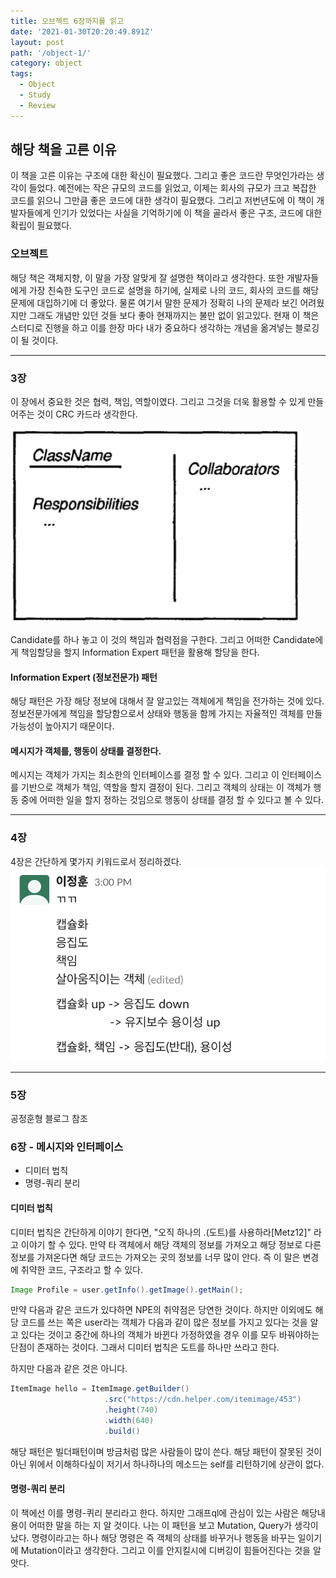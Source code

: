 ```yaml
---
title: 오브젝트 6장까지를 읽고
date: '2021-01-30T20:20:49.891Z'
layout: post
path: '/object-1/'
category: object
tags:
  - Object
  - Study
  - Review
---
```


## 해당 책을 고른 이유

이 책을 고른 이유는 구조에 대한 확신이 필요했다. 그리고 좋은 코드란 무엇인가라는 생각이 들었다.
예전에는 작은 규모의 코드를 읽었고, 이제는 회사의 규모가 크고 복잡한 코드를 읽으니 그만큼 좋은 코드에 대한 생각이 필요했다. 그리고 저번년도에 이 책이 개발자들에게 인기가 있었다는 사실을 기억하기에 이 책을 골라서 좋은 구조, 코드에 대한 확립이 필요했다.

### 오브젝트

해당 책은 객체지향, 이 말을 가장 알맞게 잘 설명한 책이라고 생각한다. 또한 개발자들에게 가장 친숙한 도구인 코드로 설명을 하기에, 실제로 나의 코드, 회사의 코드를 해당 문제에 대입하기에 더 좋았다. 물론 여기서 말한 문제가 정확히 나의 문제라 보긴 어려웠지만 그래도 개념만 있던 것들 보다 좋아 현재까지는 불만 없이 읽고있다. 현재 이 책은 스터디로 진행을 하고 이를 한장 마다 내가 중요하다 생각하는 개념을 옮겨넣는 블로깅이 될 것이다.

---

### 3장

이 장에서 중요한 것은 협력, 책임, 역할이였다. 그리고 그것을 더욱 활용할 수 있게 만들어주는 것이 CRC 카드라 생각한다.

<img style="height: 310px;" src="./crc.png" alt="CRC" />

Candidate를 하나 놓고 이 것의 책임과 협력점을 구한다.
그리고 어떠한 Candidate에게 책임할당을 할지 Information Expert 패턴을 활용해 할당을 한다.

#### Information Expert (정보전문가) 패턴

해당 패턴은 가장 해당 정보에 대해서 잘 알고있는 객체에게 책임을 전가하는 것에 있다.
정보전문가에게 책임을 할당함으로서 상태와 행동을 함께 가지는 자율적인 객체를 만들 가능성이 높아지기 때문이다.

#### 메시지가 객체를, 행동이 상태를 결정한다.

메시지는 객체가 가지는 최소한의 인터페이스를 결정 할 수 있다. 그리고 이 인터페이스를 기반으로 객체가 책임, 역할을 할지 결정이 된다.
그리고 객체의 상태는 이 객체가 행동 중에 어떠한 일을 할지 정하는 것임으로 행동이 상태를 결정 할 수 있다고 볼 수 있다.

---

### 4장

4장은 간단하게 몇가지 키워드로서 정리하겠다.
<img style="height: 310px;" src="./slack.png" alt="slack" />

---

### 5장

공정훈형 블로그 참조

### 6장 - 메시지와 인터페이스

- 디미터 법칙
- 명령-쿼리 분리

#### 디미터 법칙

디미터 법칙은 간단하게 이야기 한다면, "오직 하나의 .(도트)를 사용하라[Metz12]" 라고 이야기 할 수 있다. 만약 타 객체에서 해당 객체의 정보를 가져오고 해당 정보로 다른 정보를 가져온다면 해당 코드는 가져오는 곳의 정보를 너무 많이 안다. 즉 이 말은 변경에 취약한 코드, 구조라고 할 수 있다.

```java
Image Profile = user.getInfo().getImage().getMain();
```

만약 다음과 같은 코드가 있다하면 NPE의 취약점은 당연한 것이다. 하지만 이외에도 해당 코드를 쓰는 쪽은 user라는 객체가 다음과 같이 많은 정보를 가지고 있다는 것을 알고 있다는 것이고 중간에 하나의 객체가 바뀐다 가정하였을 경우 이를 모두 바꿔야하는 단점이 존재하는 것이다. 그래서 디미터 법칙은 도트를 하나만 쓰라고 한다.

하지만 다음과 같은 것은 아니다.

```java
ItemImage hello = ItemImage.getBuilder()
                     .src("https://cdn.helper.com/itemimage/453")
                     .height(740)
                     .width(640)
                     .build()
```

해당 패턴은 빌더패턴이며 방금처럼 많은 사람들이 많이 쓴다. 해당 패턴이 잘못된 것이 아닌 위에서 이해하다싶이 저기서 하나하나의 메소드는 self를 리턴하기에 상관이 없다.

#### 명령-쿼리 분리

이 책에선 이를 명령-퀴리 분리라고 한다. 하지만 그래프ql에 관심이 있는 사람은 해당내용이 어떠한 말을 하는 지 알 것이다. 나는 이 패턴을 보고 Mutation, Query가 생각이 났다. 명령이라고는 하나 해당 명령은 즉 객체의 상태를 바꾸거나 행동을 바꾸는 일이기에 Mutation이라고 생각한다. 그리고 이를 안지킬시에 디버깅이 힘들어진다는 것을 알앗다.
